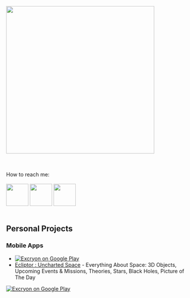 
<img src="https://github.com/user-attachments/assets/1417442a-ca3b-4cda-b1fe-e3682b0b48fd"  width="400">

<br> <br> 
How to reach me:
<br><br> 
<code ><a href="https://www.instagram.com/huseyingur.dev/" target="_blank"><img height="60" src="https://www.vectorlogo.zone/logos/instagram/instagram-icon.svg"></a></code>
<code ><a href="https://tr.linkedin.com/in/huseyingur0001" target="_blank"><img height="60" src="https://cdn.jsdelivr.net/gh/devicons/devicon/icons/linkedin/linkedin-original.svg"></a></code>
<code ><a href="https://x.com/huseyingur_dev" target="_blank"><img height="60" src="https://cdn.jsdelivr.net/gh/devicons/devicon/icons/twitter/twitter-original.svg"></a></code> <br><br>

<h2>Personal Projects</h2>
<h3>Mobile Apps</h3>

* [![Excryon on Google Play](https://img.shields.io/badge/Play_Store-Excryon-blue?logo=google-play)](https://play.google.com/store/apps/details?id=com.huseyingur.excryon&hl=tr)
* [Ecliptor : Uncharted Space](https://play.google.com/store/apps/details?id=com.huseyingur.ecliptor&hl=en) - Everything About Space: 3D Objects, Upcoming Events & Missions, Theories, Stars, Black Holes, Picture of The Day 

[![Excryon on Google Play](https://img.shields.io/badge/Play_Store-Excryon-blue?logo=google-play)](https://play.google.com/store/apps/details?id=com.huseyingur.excryon&hl=tr)
